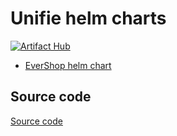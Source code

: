 # Unifie helm charts

[![Artifact Hub](https://img.shields.io/endpoint?url=https://artifacthub.io/badge/repository/unifie)](https://artifacthub.io/packages/search?repo=unifie)

- [EverShop helm chart](/charts/helm/evershop/)

## Source code

[Source code](https://github.com/unifie-cloud/charts)
